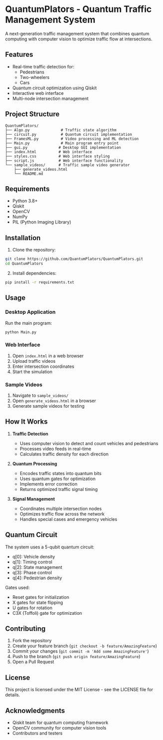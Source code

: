 # QuantumPlators - Quantum Traffic Management System

A next-generation traffic management system that combines quantum computing with computer vision to optimize traffic flow at intersections.

## Features

- Real-time traffic detection for:
  * Pedestrians
  * Two-wheelers
  * Cars
- Quantum circuit optimization using Qiskit
- Interactive web interface
- Multi-node intersection management

## Project Structure

```
QuantumPlators/
├── Algo.py              # Traffic state algorithm
├── circuit.py           # Quantum circuit implementation
├── FramesML.py          # Video processing and ML detection
├── Main.py              # Main program entry point
├── gui.py              # Desktop GUI implementation
├── index.html          # Web interface
├── styles.css          # Web interface styling
├── script.js           # Web interface functionality
└── sample_videos/      # Traffic sample video generator
    ├── generate_videos.html
    └── README.md
```

## Requirements

- Python 3.8+
- Qiskit
- OpenCV
- NumPy
- PIL (Python Imaging Library)

## Installation

1. Clone the repository:
```bash
git clone https://github.com/QuantumPlators/QuantumPlators.git
cd QuantumPlators
```

2. Install dependencies:
```bash
pip install -r requirements.txt
```

## Usage

### Desktop Application

Run the main program:
```bash
python Main.py
```

### Web Interface

1. Open `index.html` in a web browser
2. Upload traffic videos
3. Enter intersection coordinates
4. Start the simulation

### Sample Videos

1. Navigate to `sample_videos/`
2. Open `generate_videos.html` in a browser
3. Generate sample videos for testing

## How It Works

1. **Traffic Detection**
   - Uses computer vision to detect and count vehicles and pedestrians
   - Processes video feeds in real-time
   - Calculates traffic density for each direction

2. **Quantum Processing**
   - Encodes traffic states into quantum bits
   - Uses quantum gates for optimization
   - Implements error correction
   - Returns optimized traffic signal timing

3. **Signal Management**
   - Coordinates multiple intersection nodes
   - Optimizes traffic flow across the network
   - Handles special cases and emergency vehicles

## Quantum Circuit

The system uses a 5-qubit quantum circuit:
- q[0]: Vehicle density
- q[1]: Timing control
- q[2]: State management
- q[3]: Phase control
- q[4]: Pedestrian density

Gates used:
- Reset gates for initialization
- X gates for state flipping
- U gates for rotation
- C3X (Toffoli) gate for optimization

## Contributing

1. Fork the repository
2. Create your feature branch (`git checkout -b feature/AmazingFeature`)
3. Commit your changes (`git commit -m 'Add some AmazingFeature'`)
4. Push to the branch (`git push origin feature/AmazingFeature`)
5. Open a Pull Request

## License

This project is licensed under the MIT License - see the LICENSE file for details.

## Acknowledgments

- Qiskit team for quantum computing framework
- OpenCV community for computer vision tools
- Contributors and testers
